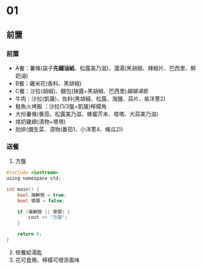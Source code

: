 # 01

## 前置

### 前置
- A餐：薯條(袋子**先鋪油紙**、松露美乃滋)，濃湯(黑胡椒、辣椒片、巴西里、鮮奶油)
- B餐：雞米花(香料、黑胡椒)
- C餐：沙拉(胡椒)、麵包(抹醬+黑胡椒、巴西里)*貓貓湯匙*
- 牛肉：沙拉(凱薩)，佐料(黑胡椒、松露、海鹽、蒜片、紫洋蔥2)
- 鮭魚火烤飯 ：沙拉(1/3盤+凱薩)檸檬角
- 大份薯條(番茄、松露美乃滋、蜂蜜芥末、塔塔、大蒜美乃滋)
- 烙奶雞翅(漬物+塔塔)
- 肋排(備生菜、漬物(番茄1、小洋蔥4、條瓜2))
  
### 送餐
1. 方盤
```c
#include <iostream>
using namespace std;

int main() {
    bool 海鮮殼 = true;
    bool 骨頭 = false;

    if (海鮮殼 || 骨頭) {
        cout << "方盤";
    }

    return 0;
}
```
2. 依餐給湯匙
3. 花可食用、檸檬可增添風味


